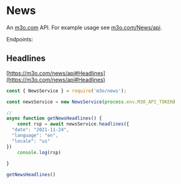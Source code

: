 # News

An [m3o.com](https://m3o.com) API. For example usage see [m3o.com/News/api](https://m3o.com/News/api).

Endpoints:

## Headlines




[https://m3o.com/news/api#Headlines](https://m3o.com/news/api#Headlines)

```js
const { NewsService } = require('m3o/news');

const newsService = new NewsService(process.env.M3O_API_TOKEN)

// 
async function getNewsHeadlines() {
	const rsp = await newsService.headlines({
  "date": "2021-11-24",
  "language": "en",
  "locale": "us"
})
	console.log(rsp)
	
}

getNewsHeadlines()
```
